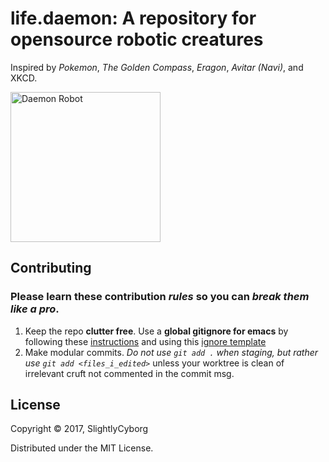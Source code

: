# life.daemon: A repository for opensource robotic creatures

Inspired by *Pokemon*, *The Golden Compass*, *Eragon*, *Avitar (Navi)*, and XKCD.

<img src="https://raw.githubusercontent.com/SlightlyCyborg/life.daemon/master/robot.jpg" alt="Daemon Robot" width="240px"/>

## Contributing

### Please learn these contribution _rules_ so you can _break them like a pro_. 

1. Keep the repo **clutter free**. Use a **global gitignore for emacs** by following these [instructions](https://help.github.com/articles/ignoring-files/#create-a-global-gitignore) and using this [ignore template](https://github.com/github/gitignore/blob/master/Global/Emacs.gitignore)
2. Make modular commits. *Do not use `git add .` when staging, but rather use `git add <files_i_edited>`* unless your worktree is clean of irrelevant cruft not commented in the commit msg.

## License


Copyright © 2017, SlightlyCyborg

Distributed under the MIT License.
